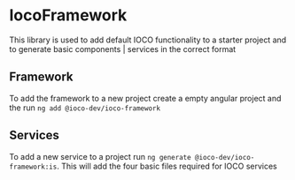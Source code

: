# IocoFramework

This library is used to add default IOCO functionality to a starter project and to generate basic components | services in the correct format

## Framework

To add the framework to a new project create a empty angular project and the run `ng add @ioco-dev/ioco-framework`

## Services

To add a new service to a project run `ng generate @ioco-dev/ioco-framework:is`.  This will add the four basic files required for IOCO services
